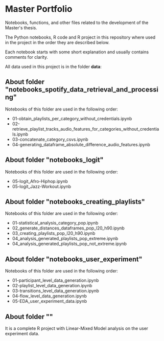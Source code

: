 # Master Portfolio

Notebooks, functions, and other files related to the development of the Master's thesis.

The Python notebooks, R code and R project in this repository where used in the project in the order they are described below.

Each notebook starts with some short explanation and usually contains comments for clarity.

All data used in this project is in the folder __data__:

## About folder "notebooks_spotify_data_retrieval_and_processing"

Notebooks of this folder are used in the following order:

- 01-obtain_playlists_per_category_without_credentials.ipynb
- 02-retrieve_playlist_tracks_audio_features_for_categories_without_credentials.ipynb
- 03-concatenate_category_csvs.ipynb
- 04-generating_dataframe_absolute_difference_audio_features.ipynb

## About folder "notebooks_logit"

Notebooks of this folder are used in the following order:

- 05-logit_Afro-Hiphop.ipynb
- 05-logit_Jazz-Workout.ipynb

## About folder "notebooks_creating_playlists"

Notebooks of this folder are used in the following order:

- 01-statistical_analysis_category_pop.ipynb
- 02_generate_distances_dataframes_pop_l20_h90.ipynb
- 03_creating_playlists_pop_l20_h90.ipynb
- 04_analysis_generated_playlists_pop_extreme.ipynb
- 04_analysis_generated_playlists_pop_not_extreme.ipynb

## About folder "notebooks_user_experiment"

Notebooks of this folder are used in the following order:

- 01-participant_level_data_generation.ipynb
- 02-playlist_level_data_generation.ipynb
- 03-transitions_level_data_generation.ipynb
- 04-flow_level_data_generation.ipynb
- 05-EDA_user_experiment_data.ipynb

## About folder ""

It is a complete R project with Linear-Mixed Model analysis on the user experiment data.




